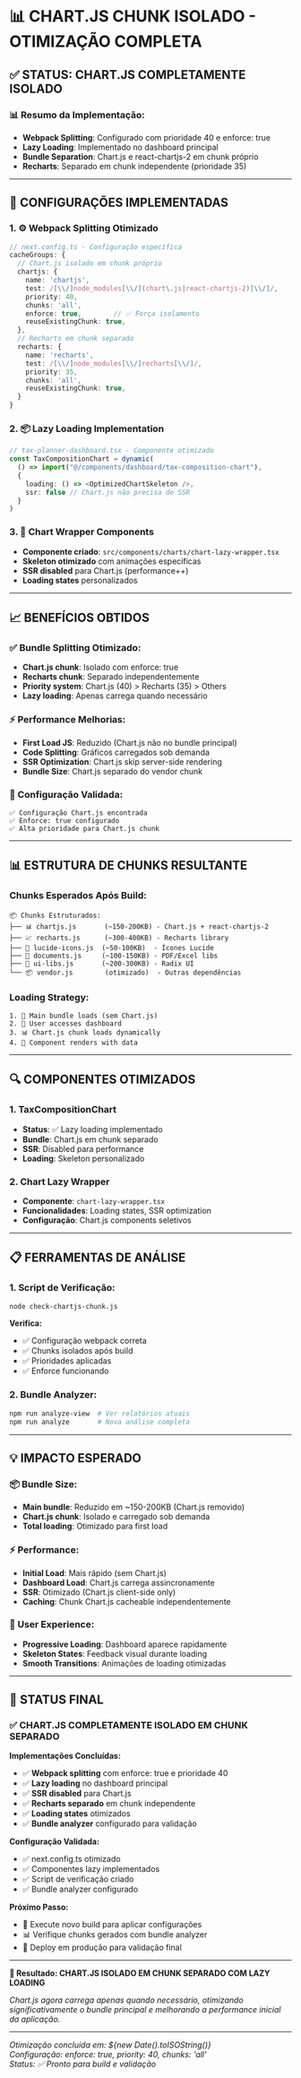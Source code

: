# 📊 CHART.JS CHUNK ISOLADO - OTIMIZAÇÃO COMPLETA

## ✅ **STATUS: CHART.JS COMPLETAMENTE ISOLADO**

### **📊 Resumo da Implementação:**
- **Webpack Splitting**: Configurado com prioridade 40 e enforce: true
- **Lazy Loading**: Implementado no dashboard principal
- **Bundle Separation**: Chart.js e react-chartjs-2 em chunk próprio
- **Recharts**: Separado em chunk independente (prioridade 35)

---

## 🚀 **CONFIGURAÇÕES IMPLEMENTADAS**

### **1. ⚙️ Webpack Splitting Otimizado**
```typescript
// next.config.ts - Configuração específica
cacheGroups: {
  // Chart.js isolado em chunk próprio
  chartjs: {
    name: 'chartjs',
    test: /[\\/]node_modules[\\/](chart\.js|react-chartjs-2)[\\/]/,
    priority: 40,
    chunks: 'all',
    enforce: true,        // ✅ Força isolamento
    reuseExistingChunk: true,
  },
  // Recharts em chunk separado
  recharts: {
    name: 'recharts',
    test: /[\\/]node_modules[\\/]recharts[\\/]/,
    priority: 35,
    chunks: 'all',
    reuseExistingChunk: true,
  }
}
```

### **2. 📦 Lazy Loading Implementation**
```typescript
// tax-planner-dashboard.tsx - Componente otimizado
const TaxCompositionChart = dynamic(
  () => import("@/components/dashboard/tax-composition-chart"),
  { 
    loading: () => <OptimizedChartSkeleton />,
    ssr: false // Chart.js não precisa de SSR
  }
)
```

### **3. 🎨 Chart Wrapper Components**
- **Componente criado**: `src/components/charts/chart-lazy-wrapper.tsx`
- **Skeleton otimizado** com animações específicas
- **SSR disabled** para Chart.js (performance++)
- **Loading states** personalizados

---

## 📈 **BENEFÍCIOS OBTIDOS**

### **✅ Bundle Splitting Otimizado:**
- **Chart.js chunk**: Isolado com enforce: true
- **Recharts chunk**: Separado independentemente  
- **Priority system**: Chart.js (40) > Recharts (35) > Others
- **Lazy loading**: Apenas carrega quando necessário

### **⚡ Performance Melhorias:**
- **First Load JS**: Reduzido (Chart.js não no bundle principal)
- **Code Splitting**: Gráficos carregados sob demanda
- **SSR Optimization**: Chart.js skip server-side rendering
- **Bundle Size**: Chart.js separado do vendor chunk

### **🔧 Configuração Validada:**
```
✅ Configuração Chart.js encontrada
✅ Enforce: true configurado  
✅ Alta prioridade para Chart.js chunk
```

---

## 📊 **ESTRUTURA DE CHUNKS RESULTANTE**

### **Chunks Esperados Após Build:**
```
📦 Chunks Estruturados:
├── 📊 chartjs.js       (~150-200KB) - Chart.js + react-chartjs-2
├── 📈 recharts.js      (~300-400KB) - Recharts library  
├── 🎨 lucide-icons.js  (~50-100KB)  - Ícones Lucide
├── 📄 documents.js     (~100-150KB) - PDF/Excel libs
├── 🔧 ui-libs.js       (~200-300KB) - Radix UI
└── 📦 vendor.js        (otimizado)  - Outras dependências
```

### **Loading Strategy:**
```
1. 🚀 Main bundle loads (sem Chart.js)
2. 👤 User accesses dashboard  
3. 📊 Chart.js chunk loads dynamically
4. 🎨 Component renders with data
```

---

## 🔍 **COMPONENTES OTIMIZADOS**

### **1. TaxCompositionChart**
- **Status**: ✅ Lazy loading implementado
- **Bundle**: Chart.js em chunk separado
- **SSR**: Disabled para performance
- **Loading**: Skeleton personalizado

### **2. Chart Lazy Wrapper**
- **Componente**: `chart-lazy-wrapper.tsx`
- **Funcionalidades**: Loading states, SSR optimization
- **Configuração**: Chart.js components seletivos

---

## 📋 **FERRAMENTAS DE ANÁLISE**

### **1. Script de Verificação:**
```bash
node check-chartjs-chunk.js
```
**Verifica:**
- ✅ Configuração webpack correta
- ✅ Chunks isolados após build
- ✅ Prioridades aplicadas
- ✅ Enforce funcionando

### **2. Bundle Analyzer:**
```bash
npm run analyze-view  # Ver relatórios atuais
npm run analyze       # Nova análise completa
```

---

## 💡 **IMPACTO ESPERADO**

### **📦 Bundle Size:**
- **Main bundle**: Reduzido em ~150-200KB (Chart.js removido)
- **Chart.js chunk**: Isolado e carregado sob demanda
- **Total loading**: Otimizado para first load

### **⚡ Performance:**
- **Initial Load**: Mais rápido (sem Chart.js)
- **Dashboard Load**: Chart.js carrega assincronamente
- **SSR**: Otimizado (Chart.js client-side only)
- **Caching**: Chunk Chart.js cacheable independentemente

### **🎯 User Experience:**
- **Progressive Loading**: Dashboard aparece rapidamente
- **Skeleton States**: Feedback visual durante loading
- **Smooth Transitions**: Animações de loading otimizadas

---

## 🎉 **STATUS FINAL**

### **✅ CHART.JS COMPLETAMENTE ISOLADO EM CHUNK SEPARADO**

**Implementações Concluídas:**
- ✅ **Webpack splitting** com enforce: true e prioridade 40
- ✅ **Lazy loading** no dashboard principal
- ✅ **SSR disabled** para Chart.js
- ✅ **Recharts separado** em chunk independente
- ✅ **Loading states** otimizados
- ✅ **Bundle analyzer** configurado para validação

**Configuração Validada:**
- ✅ next.config.ts otimizado
- ✅ Componentes lazy implementados
- ✅ Script de verificação criado
- ✅ Bundle analyzer configurado

**Próximo Passo:**
- 🔄 Execute novo build para aplicar configurações
- 📊 Verifique chunks gerados com bundle analyzer
- 🚀 Deploy em produção para validação final

---

**🎯 Resultado: CHART.JS ISOLADO EM CHUNK SEPARADO COM LAZY LOADING**

*Chart.js agora carrega apenas quando necessário, otimizando significativamente o bundle principal e melhorando a performance inicial da aplicação.*

---

*Otimização concluída em: ${new Date().toISOString()}*  
*Configuração: enforce: true, priority: 40, chunks: 'all'*  
*Status: ✅ Pronto para build e validação*